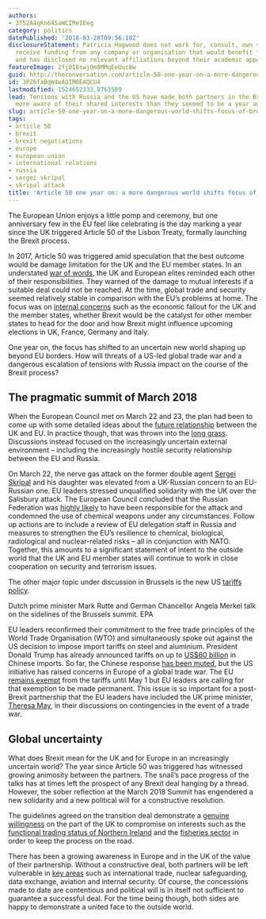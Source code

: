 ```yaml
---
authors:
- 3T52A4qKn64SaWCIMeIEeg
category: politics
datePublished: '2018-03-28T09:56:10Z'
disclosureStatement: Patricia Hogwood does not work for, consult, own shares in or
  receive funding from any company or organisation that would benefit from this article,
  and has disclosed no relevant affiliations beyond their academic appointment.
featureImage: 2fj0I8swjOm8MMqEeUuc8w
guid: http://theconversation.com/article-50-one-year-on-a-more-dangerous-world-shifts-focus-of-brexit-debate-93977
id: 3PZ6faBqW4wAQIM0EAQCU4
lastmodified: 1524652333.8763509
lead: Tensions with Russia and the US have made both partners in the Brexit negotiations
  more aware of their shared interests than they seemed to be a year ago.
slug: article-50-one-year-on-a-more-dangerous-world-shifts-focus-of-brexit-debate
tags:
- article 50
- brexit
- brexit negotiations
- europe
- european union
- international relations
- russia
- sergei skripal
- skripal attack
title: 'Article 50 one year on: a more dangerous world shifts focus of Brexit debate'
---
```

The European Union enjoys a little pomp and ceremony, but one anniversary few in the EU feel like celebrating is the day marking a year since the UK triggered Article 50 of the Lisbon Treaty, formally launching the Brexit process.

In 2017, Article 50 was triggered amid speculation that the best outcome would be damage limitation for the UK and the EU member states. In an understated [war of words](http://www.bbc.co.uk/news/uk-politics-39431428), the UK and European elites reminded each other of their responsibilities. They warned of the damage to mutual interests if a suitable deal could not be reached. At the time, global trade and security seemed relatively stable in comparison with the EU’s problems at home. The focus was on [internal concerns](https://theconversation.com/the-eus-ides-of-march-article-50-timing-could-spell-disaster-for-european-unity-66610) such as the economic fallout for the UK and the member states, whether Brexit would be the catalyst for other member states to head for the door and how Brexit might influence upcoming elections in UK, France, Germany and Italy.

One year on, the focus has shifted to an uncertain new world shaping up beyond EU borders. How will threats of a US-led global trade war and a dangerous escalation of tensions with Russia impact on the course of the Brexit process?

## The pragmatic summit of March 2018

When the European Council met on March 22 and 23, the plan had been to come up with some detailed ideas about the [future relationship](http://www.consilium.europa.eu/en/press/press-releases/2018/03/23/european-council-art-50-guidelines-on-the-framework-for-the-future-eu-uk-relationship-23-march-2018/) between the UK and EU. In practice though, that was thrown into the [long grass](http://www.consilium.europa.eu/en/meetings/european-council/2018/10/18-19/). Discussions instead focused on the increasingly uncertain external environment – including the increasingly hostile security relationship between the EU and Russia.

On March 22, the nerve gas attack on the former double agent [Sergei Skripal](https://www.ft.com/content/3616eb50-2df1-11e8-a34a-7e7563b0b0f4) and his daughter was elevated from a UK-Russian concern to an EU-Russian one. EU leaders stressed unqualified solidarity with the UK over the Salisbury attack. The European Council concluded that the Russian Federation was [highly likely](http://www.consilium.europa.eu/en/meetings/european-council/2018/03/22-23/) to have been responsible for the attack and condemned the use of chemical weapons under any circumstances. Follow up actions are to include a review of EU delegation staff in Russia and measures to strengthen the EU’s resilience to chemical, biological, radiological and nuclear-related risks – all in conjunction with NATO. Together, this amounts to a significant statement of intent to the outside world that the UK and EU member states will continue to work in close cooperation on security and terrorism issues.

The other major topic under discussion in Brussels is the new US [tariffs policy](https://theconversation.com/economic-history-shows-why-trumps-america-first-tariff-policy-is-so-dangerous-92715).

Dutch prime minister Mark Rutte and German Chancellor Angela Merkel talk on the sidelines of the Brussels summit. EPA

EU leaders reconfirmed their commitment to the free trade principles of the World Trade Organisation (WTO) and simultaneously spoke out against the US decision to impose import tariffs on steel and aluminium. President Donald Trump has already announced tariffs on up to [US$60 billion](http://www.bbc.co.uk/news/business-43494001) in Chinese imports. So far, the Chinese response [has been muted](https://www.theguardian.com/business/2018/mar/25/us-china-trade-tariffs-paper-tigers), but the US initiative has raised concerns in Europe of a global trade war. The EU [remains exempt](http://www.consilium.europa.eu/en/meetings/european-council/2018/03/22-23/) from the tariffs until May 1 but EU leaders are calling for that exemption to be made permanent. This issue is so important for a post-Brexit partnership that the EU leaders have included the UK prime minister, [Theresa May](https://euobserver.com/economic/141416), in their discussions on contingencies in the event of a trade war.

## Global uncertainty

What does Brexit mean for the UK and for Europe in an increasingly uncertain world? The year since Article 50 was triggered has witnessed growing animosity between the partners. The snail’s pace progress of the talks has at times left the prospect of any Brexit deal hanging by a thread. However, the sober reflection at the March 2018 Summit has engendered a new solidarity and a new political will for a constructive resolution.

The guidelines agreed on the transition deal demonstrate a [genuine willingness](https://euobserver.com/uk-referendum/141432) on the part of the UK to compromise on interests such as the [functional trading status of Northern Ireland](https://theconversation.com/why-the-eus-brexit-backstop-option-for-northern-ireland-doesnt-threaten-the-uks-constitutional-integrity-92869) and the [fisheries sector](https://theconversation.com/how-the-brexit-transition-deal-let-the-uks-fishing-industry-down-93701) in order to keep the process on the road.

There has been a growing awareness in Europe and in the UK of the value of their partnership. Without a constructive deal, both partners will be left vulnerable in [key areas](https://theconversation.com/as-the-brexit-negotiations-enter-a-decisive-stage-the-eu-is-not-home-and-dry-93831) such as international trade, nuclear safeguarding, data exchange, aviation and internal security. Of course, the concessions made to date are contentious and political will is in itself not sufficient to guarantee a successful deal. For the time being though, both sides are happy to demonstrate a united face to the outside world.